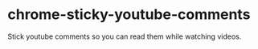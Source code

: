 # chrome-sticky-youtube-comments
Stick youtube comments so you can read them while watching videos.
